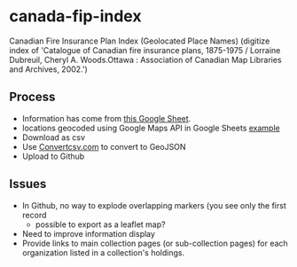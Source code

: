 # canada-fip-index
Canadian Fire Insurance Plan Index (Geolocated Place Names)
(digitize index of 'Catalogue of Canadian fire insurance plans, 1875-1975 / Lorraine Dubreuil, Cheryl A. Woods.Ottawa : Association of Canadian Map Libraries and Archives, 2002.')

## Process
- Information has come from [this Google Sheet](https://docs.google.com/spreadsheets/d/1lgdZendLE0A31_LldNS8bkRWa6p5nedHnSEH9LWVT6Y/edit#gid=1021922479).
- locations geocoded using Google Maps API in Google Sheets [example](https://docs.google.com/spreadsheets/d/1hxatV525kOBaT-t7FwEqCsM6KY8NP4tR3GIh4ipFOrw/edit#gid=594864751)
- Download as csv
- Use [Convertcsv.com](http://convertcsv.com/csv-to-geojson.htm) to convert to GeoJSON
- Upload to Github

## Issues
- In Github, no way to explode overlapping markers (you see only the first record
  - possible to export as a leaflet map? 
- Need to improve information display
- Provide links to main collection pages (or sub-collection pages) for each organization listed in a collection's holdings.

